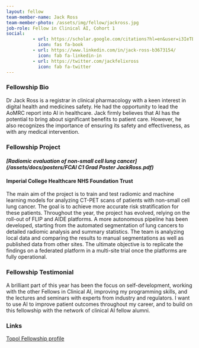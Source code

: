 ```yaml
---
layout: fellow
team-member-name: Jack Ross
team-member-photo: /assets/img/fellow/jackross.jpg
job-role: Fellow in Clinical AI, Cohort 1
social:
          - url: https://scholar.google.com/citations?hl=en&user=i3IeTBAAAAAJ&view_op=list_works&sortby=pubdate
            icon: fas fa-book
          - url: https://www.linkedin.com/in/jack-ross-b3673154/
            icon: fab fa-linkedin-in
          - url: https://twitter.com/jackfelixross
            icon: fab fa-twitter
---
```


### Fellowship Bio
Dr Jack Ross is a registrar in clinical pharmacology
with a keen interest in digital health and medicines
safety. He had the opportunity to lead the AoMRC
report into AI in healthcare. Jack firmly believes that
AI has the potential to bring about significant benefits
to patient care. However, he also recognizes the
importance of ensuring its safety and effectiveness,
as with any medical intervention.


### Fellowship Project
#### _[Radiomic evaluation of non-small cell lung cancer](/assets/docs/posters/FCAI C1 Grad Poster JackRoss.pdf)_
#### Imperial College Healthcare NHS Foundation Trust
The main aim of the project is to train and test
radiomic and machine learning models for analyzing
CT-PET scans of patients with non-small cell lung
cancer. The goal is to achieve more accurate risk
stratification for these patients.
Throughout the year, the project has evolved, relying
on the roll-out of FLIP and AIDE platforms. A more
autonomous pipeline has been developed, starting
from the automated segmentation of lung cancers
to detailed radiomic analysis and summary statistics.
The team is analyzing local data and comparing
the results to manual segmentations as well as
published data from other sites. The ultimate
objective is to replicate the findings on a federated
platform in a multi-site trial once the platforms are
fully operational.

### Fellowship Testimonial
A brilliant part of this year
has been the focus on self-development, working
with the other Fellows in Clinical AI, improving my
programming skills, and the lectures and seminars
with experts from industry and regulators. I want to
use AI to improve patient outcomes throughout
my career, and to build on this fellowship with the
network of clinical AI fellow alumni.

### Links
[Topol Fellowship profile](https://topol.hee.nhs.uk/digital-fellowships/fellows/jack-ross/)